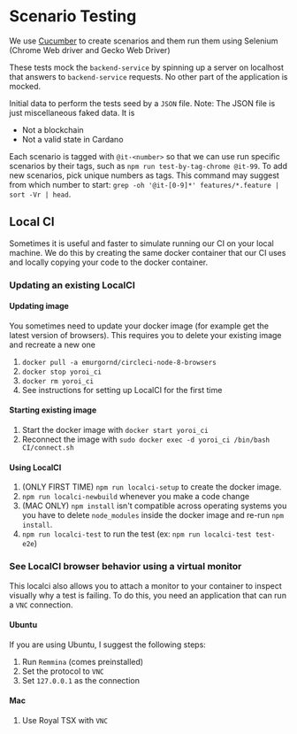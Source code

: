 # Scenario Testing

We use [Cucumber](https://cucumber.io/) to create scenarios and them run them using Selenium (Chrome Web driver and Gecko Web Driver)

These tests mock the `backend-service` by spinning up a server on localhost that answers to `backend-service` requests.
No other part of the application is mocked.

Initial data to perform the tests seed by a `JSON` file.
Note: The JSON file is just miscellaneous faked data. It is
- Not a blockchain
- Not a valid state in Cardano

Each scenario is tagged with `@it-<number>` so that we can use run specific scenarios by their tags, such as `npm run test-by-tag-chrome @it-99`. To add new scenarios, pick unique numbers as tags. This command may suggest from which number to start: `grep -oh '@it-[0-9]*' features/*.feature | sort -Vr | head`.

## Local CI

Sometimes it is useful and faster to simulate running our CI on your local machine. We do this by creating the same docker container that our CI uses and locally copying your code to the docker container.

### Updating an existing LocalCI

#### Updating image

You sometimes need to update your docker image (for example get the latest version of browsers). This requires you to delete your existing image and recreate a new one
1) `docker pull -a emurgornd/circleci-node-8-browsers`
1) `docker stop yoroi_ci`
1) `docker rm yoroi_ci`
1) See instructions for setting up LocalCI for the first time

#### Starting existing image
1) Start the docker image with `docker start yoroi_ci`
1) Reconnect the image with `sudo docker exec -d yoroi_ci /bin/bash CI/connect.sh`

#### Using LocalCI

1) (ONLY FIRST TIME) `npm run localci-setup` to create the docker image.
1) `npm run localci-newbuild` whenever you make a code change
1) (MAC ONLY) `npm install` isn't compatible across operating systems you you have to delete `node_modules` inside the docker image and re-run `npm install`.
1) `npm run localci-test` to run the test (ex: `npm run localci-test test-e2e`)

### See LocalCI browser behavior using a virtual monitor

This localci also allows you to attach a monitor to your container to inspect visually why a test is failing. To do this, you need an application that can run a `VNC` connection. 

#### Ubuntu

If you are using Ubuntu, I suggest the following steps:
1) Run `Remmina` (comes preinstalled)
1) Set the protocol to `VNC`
1) Set `127.0.0.1` as the connection

#### Mac

1) Use Royal TSX with `VNC`
